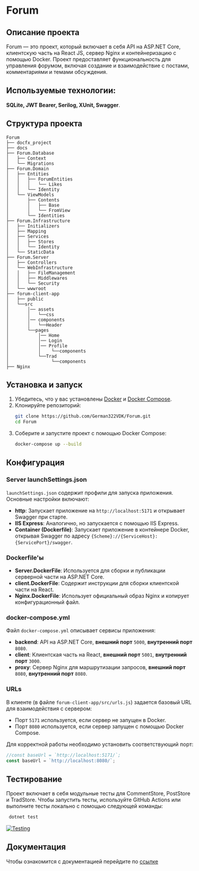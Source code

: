 # Forum

## Описание проекта
Forum — это проект, который включает в себя API на ASP.NET Core, клиентскую часть на React JS, сервер Nginx и контейнеризацию с помощью Docker. Проект предоставляет функциональность для управления форумом, включая создание и взаимодействие с постами, комментариями и темами обсуждения. 
## Используемые технологии: 
**SQLite, JWT Bearer, Serilog, XUnit, Swagger**.

## Структура проекта
```
Forum
├── docfx_project
├── docs
├── Forum.Database
│   ├── Context
│   └── Migrations
├── Forum.Domain
│   ├── Entities
│   │   ├── ForumEntities
│   │   │   └── Likes
│   │   └── Identity
│   └── ViewModels
│       ├── Contents
│       │   ├── Base
│       │   └── FromView
│       └── Identities
├── Forum.Infrastructure
│   ├── Initializers
│   ├── Mapping
│   ├── Services
│   │   ├── Stores
│   │   └── Identity
│   └── StaticData
├── Forum.Server
│   ├── Controllers
│   └── WebInfrastructure
│   │   ├── FileManagement
│   │   ├── Middlewares
│   │   └── Security
│   └── wwwroot
├── forum-client-app
│   ├── public
│   └──src
│       │── assets
│       │   └──css
│       │── components
│       │   └──Header
│       └──pages
│           │── Home
│           │── Login
│           │── Profile
│           │    └──components
│           └──Trad
│                └──components
├── Nginx
```


## Установка и запуск
1. Убедитесь, что у вас установлены [Docker](https://www.docker.com/get-started) и [Docker Compose](https://docs.docker.com/compose/).
2. Клонируйте репозиторий:
   ```bash
   git clone https://github.com/German322VDK/Forum.git
   cd Forum
3. Соберите и запустите проект с помощью Docker Compose:
   ```bash
   docker-compose up --build

## Конфигурация
### Server launchSettings.json
`launchSettings.json` содержит профили для запуска приложения. Основные настройки включают:
- **http**: Запускает приложение на `http://localhost:5171` и открывает Swagger при старте.
- **IIS Express**: Аналогично, но запускается с помощью IIS Express.
- **Container (Dockerfile)**: Запускает приложение в контейнере Docker, открывая Swagger по адресу `{Scheme}://{ServiceHost}:{ServicePort}/swagger`.

### Dockerfile'ы
- **Server.DockerFile**: Используется для сборки и публикации серверной части на ASP.NET Core.
- **client.DockerFile**: Содержит инструкции для сборки клиентской части на React.
- **Nginx.DockerFile**: Использует официальный образ Nginx и копирует конфигурационный файл.

### docker-compose.yml
Файл `docker-compose.yml` описывает сервисы приложения:
- **backend**: API на ASP.NET Core, **внешний порт** `5000`, **внутренний порт** `8080`.
- **client**: Клиентская часть на React, **внешний порт** `5001`, **внутренний порт** `3000`.
- **proxy**: Сервер Nginx для маршрутизации запросов, **внешний порт** `8080`, **внутренний порт** `8080`.


### URLs
В клиенте (в файле `forum-client-app/src/urls.js`) задается базовый URL для взаимодействия с сервером:
- Порт `5171` используется, если сервер не запущен в Docker.
- Порт `8080` используется, если сервер запущен с помощью Docker Compose.

Для корректной работы необходимо установить соответствующий порт:
```javascript
//const baseUrl = `http://localhost:5171/`;
const baseUrl = `http://localhost:8080/`;
```

## Тестирование
Проект включает в себя модульные тесты для CommentStore, PostStore и TradStore. Чтобы запустить тесты, используйте GitHub Actions или выполните тесты локально с помощью следующей команды:
 ```bash
  dotnet test
 ```
[![Testing](https://github.com/German322VDK/Forum/actions/workflows/testing.yml/badge.svg)](https://github.com/German322VDK/Forum/actions/workflows/testing.yml)

## Документация
Чтобы ознакомится с документацией перейдите по [ссылке](https://german322vdk.github.io/Forum/api/index.html)

